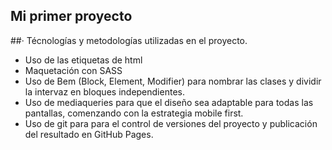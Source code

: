 

## Mi primer proyecto


##· Técnologías y metodologías utilizadas en el proyecto.
- Uso de las etiquetas de html
- Maquetación con SASS 
- Uso de Bem (Block, Element, Modifier) para nombrar las clases y dividir la intervaz en bloques independientes.
- Uso de mediaqueries para que el diseño sea adaptable para todas las pantallas, comenzando con la estrategia mobile first. 
- Uso de git para para el control de versiones del proyecto y publicación del resultado en GitHub Pages.

